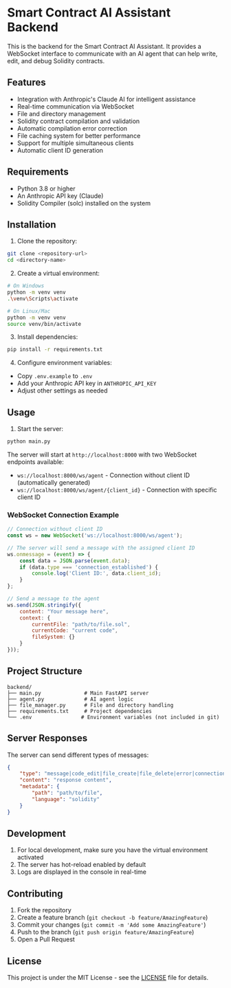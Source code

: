 # Smart Contract AI Assistant Backend

This is the backend for the Smart Contract AI Assistant. It provides a WebSocket interface to communicate with an AI agent that can help write, edit, and debug Solidity contracts.

## Features

- Integration with Anthropic's Claude AI for intelligent assistance
- Real-time communication via WebSocket
- File and directory management
- Solidity contract compilation and validation
- Automatic compilation error correction
- File caching system for better performance
- Support for multiple simultaneous clients
- Automatic client ID generation

## Requirements

- Python 3.8 or higher
- An Anthropic API key (Claude)
- Solidity Compiler (solc) installed on the system

## Installation

1. Clone the repository:
```bash
git clone <repository-url>
cd <directory-name>
```

2. Create a virtual environment:
```bash
# On Windows
python -m venv venv
.\venv\Scripts\activate

# On Linux/Mac
python -m venv venv
source venv/bin/activate
```

3. Install dependencies:
```bash
pip install -r requirements.txt
```

4. Configure environment variables:
- Copy `.env.example` to `.env`
- Add your Anthropic API key in `ANTHROPIC_API_KEY`
- Adjust other settings as needed

## Usage

1. Start the server:
```bash
python main.py
```

The server will start at `http://localhost:8000` with two WebSocket endpoints available:
- `ws://localhost:8000/ws/agent` - Connection without client ID (automatically generated)
- `ws://localhost:8000/ws/agent/{client_id}` - Connection with specific client ID

### WebSocket Connection Example

```javascript
// Connection without client ID
const ws = new WebSocket('ws://localhost:8000/ws/agent');

// The server will send a message with the assigned client ID
ws.onmessage = (event) => {
    const data = JSON.parse(event.data);
    if (data.type === 'connection_established') {
        console.log('Client ID:', data.client_id);
    }
};

// Send a message to the agent
ws.send(JSON.stringify({
    content: "Your message here",
    context: {
        currentFile: "path/to/file.sol",
        currentCode: "current code",
        fileSystem: {}
    }
}));
```

## Project Structure

```
backend/
├── main.py              # Main FastAPI server
├── agent.py             # AI agent logic
├── file_manager.py      # File and directory handling
├── requirements.txt     # Project dependencies
└── .env                # Environment variables (not included in git)
```

## Server Responses

The server can send different types of messages:

```json
{
    "type": "message|code_edit|file_create|file_delete|error|connection_established",
    "content": "response content",
    "metadata": {
        "path": "path/to/file",
        "language": "solidity"
    }
}
```

## Development

1. For local development, make sure you have the virtual environment activated
2. The server has hot-reload enabled by default
3. Logs are displayed in the console in real-time

## Contributing

1. Fork the repository
2. Create a feature branch (`git checkout -b feature/AmazingFeature`)
3. Commit your changes (`git commit -m 'Add some AmazingFeature'`)
4. Push to the branch (`git push origin feature/AmazingFeature`)
5. Open a Pull Request

## License

This project is under the MIT License - see the [LICENSE](LICENSE) file for details. 